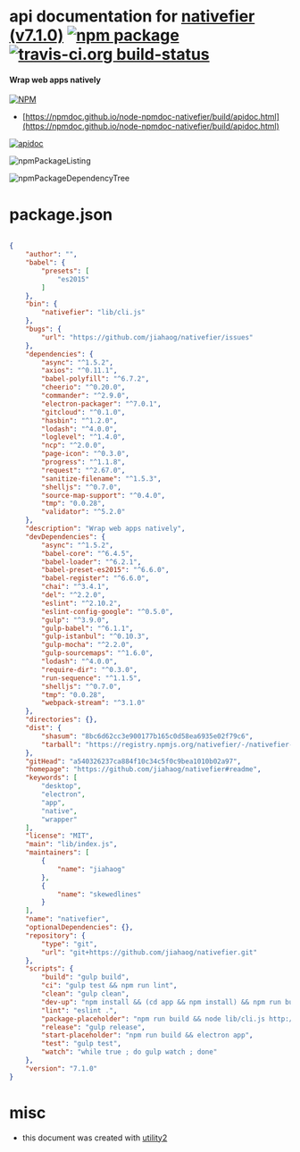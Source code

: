 # api documentation for  [nativefier (v7.1.0)](https://github.com/jiahaog/nativefier#readme)  [![npm package](https://img.shields.io/npm/v/npmdoc-nativefier.svg?style=flat-square)](https://www.npmjs.org/package/npmdoc-nativefier) [![travis-ci.org build-status](https://api.travis-ci.org/npmdoc/node-npmdoc-nativefier.svg)](https://travis-ci.org/npmdoc/node-npmdoc-nativefier)
#### Wrap web apps natively

[![NPM](https://nodei.co/npm/nativefier.png?downloads=true&downloadRank=true&stars=true)](https://www.npmjs.com/package/nativefier)

- [https://npmdoc.github.io/node-npmdoc-nativefier/build/apidoc.html](https://npmdoc.github.io/node-npmdoc-nativefier/build/apidoc.html)

[![apidoc](https://npmdoc.github.io/node-npmdoc-nativefier/build/screenCapture.buildCi.browser.%252Ftmp%252Fbuild%252Fapidoc.html.png)](https://npmdoc.github.io/node-npmdoc-nativefier/build/apidoc.html)

![npmPackageListing](https://npmdoc.github.io/node-npmdoc-nativefier/build/screenCapture.npmPackageListing.svg)

![npmPackageDependencyTree](https://npmdoc.github.io/node-npmdoc-nativefier/build/screenCapture.npmPackageDependencyTree.svg)



# package.json

```json

{
    "author": "",
    "babel": {
        "presets": [
            "es2015"
        ]
    },
    "bin": {
        "nativefier": "lib/cli.js"
    },
    "bugs": {
        "url": "https://github.com/jiahaog/nativefier/issues"
    },
    "dependencies": {
        "async": "^1.5.2",
        "axios": "^0.11.1",
        "babel-polyfill": "^6.7.2",
        "cheerio": "^0.20.0",
        "commander": "^2.9.0",
        "electron-packager": "^7.0.1",
        "gitcloud": "^0.1.0",
        "hasbin": "^1.2.0",
        "lodash": "^4.0.0",
        "loglevel": "^1.4.0",
        "ncp": "^2.0.0",
        "page-icon": "^0.3.0",
        "progress": "^1.1.8",
        "request": "^2.67.0",
        "sanitize-filename": "^1.5.3",
        "shelljs": "^0.7.0",
        "source-map-support": "^0.4.0",
        "tmp": "0.0.28",
        "validator": "^5.2.0"
    },
    "description": "Wrap web apps natively",
    "devDependencies": {
        "async": "^1.5.2",
        "babel-core": "^6.4.5",
        "babel-loader": "^6.2.1",
        "babel-preset-es2015": "^6.6.0",
        "babel-register": "^6.6.0",
        "chai": "^3.4.1",
        "del": "^2.2.0",
        "eslint": "^2.10.2",
        "eslint-config-google": "^0.5.0",
        "gulp": "^3.9.0",
        "gulp-babel": "^6.1.1",
        "gulp-istanbul": "^0.10.3",
        "gulp-mocha": "^2.2.0",
        "gulp-sourcemaps": "^1.6.0",
        "lodash": "^4.0.0",
        "require-dir": "^0.3.0",
        "run-sequence": "^1.1.5",
        "shelljs": "^0.7.0",
        "tmp": "0.0.28",
        "webpack-stream": "^3.1.0"
    },
    "directories": {},
    "dist": {
        "shasum": "8bc6d62cc3e900177b165c0d58ea6935e02f79c6",
        "tarball": "https://registry.npmjs.org/nativefier/-/nativefier-7.1.0.tgz"
    },
    "gitHead": "a540326237ca884f10c34c5f0c9bea1010b02a97",
    "homepage": "https://github.com/jiahaog/nativefier#readme",
    "keywords": [
        "desktop",
        "electron",
        "app",
        "native",
        "wrapper"
    ],
    "license": "MIT",
    "main": "lib/index.js",
    "maintainers": [
        {
            "name": "jiahaog"
        },
        {
            "name": "skewedlines"
        }
    ],
    "name": "nativefier",
    "optionalDependencies": {},
    "repository": {
        "type": "git",
        "url": "git+https://github.com/jiahaog/nativefier.git"
    },
    "scripts": {
        "build": "gulp build",
        "ci": "gulp test && npm run lint",
        "clean": "gulp clean",
        "dev-up": "npm install && (cd app && npm install) && npm run build",
        "lint": "eslint .",
        "package-placeholder": "npm run build && node lib/cli.js http://www.bennish.net/web-notifications.html ~/Desktop --overwrite --name notification-test --icon ./test-resources/iconSampleGrey.png --inject ./test-resources/test-injection.js --inject ./test-resources/test-injection.css && open ~/Desktop/notification-test-darwin-x64/notification-test.app",
        "release": "gulp release",
        "start-placeholder": "npm run build && electron app",
        "test": "gulp test",
        "watch": "while true ; do gulp watch ; done"
    },
    "version": "7.1.0"
}
```



# misc
- this document was created with [utility2](https://github.com/kaizhu256/node-utility2)
